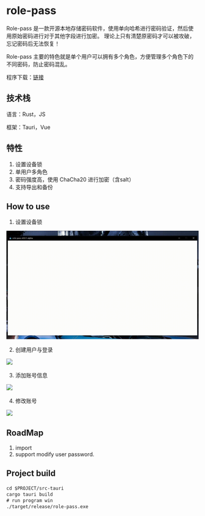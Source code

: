 # role-pass
Role-pass 是一款开源本地存储密码软件，使用单向哈希进行密码验证，然后使用原始密码进行对于其他字段进行加密。
理论上只有清楚原密码才可以被攻破，忘记密码后无法恢复！

Role-pass 主要的特色就是单个用户可以拥有多个角色，方便管理多个角色下的不同密码，防止密码混乱。

程序下载：[链接](https://github.com/2Mw/role-pass/releases/latest)

## 技术栈

语言：Rust，JS

框架：Tauri，Vue

## 特性
1. 设置设备锁
2. 单用户多角色
3. 密码强度高，使用 ChaCha20 进行加密（含salt）
4. 支持导出和备份

## How to use

1. 设置设备锁

![](gif/set_app_lock.gif)

2. 创建用户与登录

![](gif/create_user_and_login.gif)

3. 添加账号信息

![](gif/create_account.gif)

4. 修改账号

![](gif/modify_account.gif)

## RoadMap
1. import
2. support modify user password.

## Project build
```shell
cd $PROJECT/src-tauri
cargo tauri build
# run program win
./target/release/role-pass.exe
```
